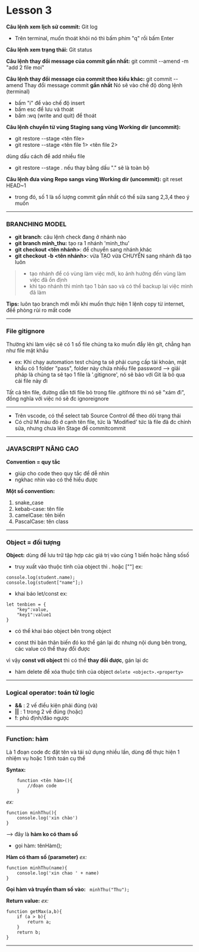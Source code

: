 # Lesson 3

**Câu lệnh xem lịch sử commit:** Git log
- Trên terminal, muốn thoát khỏi nó thì bấm phím "q" rồi bấm Enter

**Câu lệnh xem trạng thái:** Git status

**Câu lệnh thay đổi message của commit gần nhất:**
git commit --amend -m "add 2 file moi"

**Câu lệnh thay đổi message của commit theo kiểu khác:** git commit --amend
Thay đổi message commit **gần nhất**
Nó sẽ vào chế độ dòng lệnh (terminal)
- bấm "i" để vào chế độ insert
- bấm esc để lưu và thoát
- bấm :wq (write and quit) để thoát

**Câu lệnh chuyển từ vùng Staging sang vùng Working dir (uncommit):**
- git restore --stage <tên file>
- git restore --stage <tên file 1> <tên file 2>

dùng dấu cách để add nhiều file
- git restore --stage .
nếu thay bằng dấu "." sẽ là toàn bộ

**Câu lệnh đưa vùng Repo sangs vùng Working dir (uncommit):**
git reset HEAD~1
- trong đó, số 1 là số lượng commit gần nhất
có thể sửa sang 2,3,4 theo ý muốn 

---
### BRANCHING MODEL 

- **git branch**: 
câu lệnh check đang ở nhánh nào
- **git branch minh_thu:** 
tạo ra 1 nhánh 'minh_thu'
- **git checkout <tên nhánh>**: 
để chuyển sang nhánh khác
- **git checkout -b <tên nhánh>**: 
vừa TẠO vừa CHUYỂN sang nhánh đã tạo luôn
> - tạo nhánh để có vùng làm việc mới, ko ảnh hưởng đến vùng làm việc đã ổn định
> - khi tạo nhánh thì mình tạo 1 bản sao và có thể backup lại việc mình đã làm

**Tips:** luôn tạo branch mới mỗi khi muốn thực hiện 1 lệnh copy từ internet, đềề phòng rủi ro mất code

---
### File gitignore

Thường khi làm việc sẽ có 1 số file chúng ta ko muốn đẩy lên git, chẳng hạn như file mật khẩu
- ex: Khi chạy automation test chúng ta sẽ phải cung cấp tài khoản, mật khẩu
có 1 folder "pass", folder này chứa nhiều file password
--> giải pháp là chúng ta sẽ tạo 1 file là '.gitignore', nó sẽ bảo với Git là bỏ qua cái file này đi

Tất cả tên file, đường dẫn tới file bỏ trong file .gitifnore thì nó sẽ "xám đi", đồng nghĩa với việc nó sẽ đc ignoreignore

---
- Trên vscode, có thể select tab Source Control để theo dõi trạng thái
- Có chữ M màu đỏ ở cạnh tên file, tức là 'Modified'
tức là file đã đc chỉnh sửa, nhưng chưa lên Stage để commitcommit

---
### JAVASCRIPT NÂNG CAO

**Convention = quy tắc**
- giúp cho code theo quy tắc để dễ nhìn
- ngkhac nhìn vào có thể hiểu được

**Một số convention:**
1. snake_case
2. kebab-case: tên file
3. camelCase: tên biến
4. PascalCase: tên class 
---
### Object = đối tượng
**Object:** dùng để lưu trữ tập hợp các giá trị vào cùng 1 biến hoặc hằng sốsố
- truy xuất vào thuộc tính của object thì . hoặc [""]
ex: 
```
console.log(student.name);
console.log(student["name"];)
```
- khai báo let/const
ex:
```
let tenbien = {
    "key":value,
    "key1":value1
}
```
- có thể khai báo object bên trong object

- const thì bản thân biến đó ko thể gán lại đc
nhưng nội dung bên trong, các value có thể thay đổi được

vì vậy  **const với object** thì có thể **thay đổi được**, gán lại dc

- hàm delete để xóa thuộc tính của object
`delete <object>.<property>`

----------------------
### Logical operator: toán tử logic
- **&&** : 2 vế điều kiện phải đúng (và)
- **||** : 1 trong 2 vế đúng (hoặc)
- **!**: phủ định/đảo ngược

---------------------
### Function: hàm
Là 1 đoạn code đc đặt tên và tái sử dụng nhiều lần, dùng để thực hiện 1 nhiệm vụ hoặc 1 tính toán cụ thể

**Syntax:**
```
    function <tên hàm>(){
        //đoạn code
    }
```

*ex:*
```
function minhThu(){
    console.log('xin chào')
}
```
--> đây là **hàm ko có tham số**

- gọi hàm: tênHàm();

**Hàm có tham số (parameter)**
*ex:*
```
function minhThu(name){
    console.log('xin chao ' + name)
}
```
**Gọi hàm và truyền tham số vào:**
` minhThu("Thu");`

**Return value:**
_ex:_
```
function getMax(a,b){
    if (a > b){
        return a;
    }
    return b;
}
```

----



